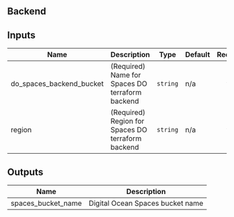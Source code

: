 ## Backend

## Inputs

| Name | Description | Type | Default | Required |
|------|-------------|------|---------|:--------:|
| do_spaces_backend_bucket | (Required) Name for Spaces DO terraform backend | `string` | n/a | yes |
| region | (Required) Region for Spaces DO terraform backend | `string` | n/a | yes |

## Outputs

| Name | Description |
|------|-------------|
| spaces\_bucket\_name | Digital Ocean Spaces bucket name |
